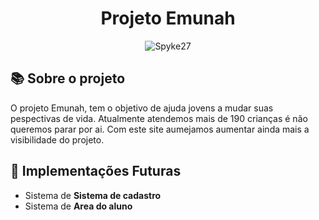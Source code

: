 <h1 align= "center"> Projeto Emunah  </h1>

<p align="center"> <img src="https://komarev.com/ghpvc/?username=RayanArgolo03&Alexandre-Brag4&Gmedon&DiogoConcei&AirtonSGuedeslabel=Profile%20views&color=orange&style=for-the-badge&label=Acessos" alt="Spyke27" /></p>

<h2 id="sobre"> 📚 Sobre o projeto </h2>
 
O projeto Emunah, tem o objetivo de ajuda jovens a mudar suas pespectivas de vida. Atualmente atendemos mais de 190 crianças é não queremos parar por ai. Com este site
aumejamos aumentar ainda mais a visibilidade do projeto.

<h2 id="implementações"> 🚀 Implementações Futuras </h2>
<ul>
<li> Sistema de <strong> Sistema de cadastro </strong>
<li> Sistema de  <strong> Area do aluno </strong>
